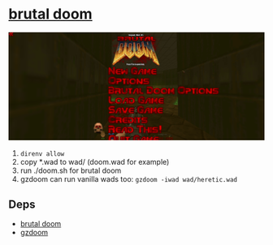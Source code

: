 # [brutal doom](https://youtu.be/iPyq0jFgVjI)

![](/brutal-doom.png)

1. `direnv allow`
2. copy *.wad to wad/ (doom.wad for example)
3. run ./doom.sh for brutal doom
4. gzdoom can run vanilla wads too: `gzdoom -iwad wad/heretic.wad`

## Deps

* [brutal doom](https://www.moddb.com/mods/brutal-doom)
* [gzdoom](https://github.com/coelckers/gzdoom)

